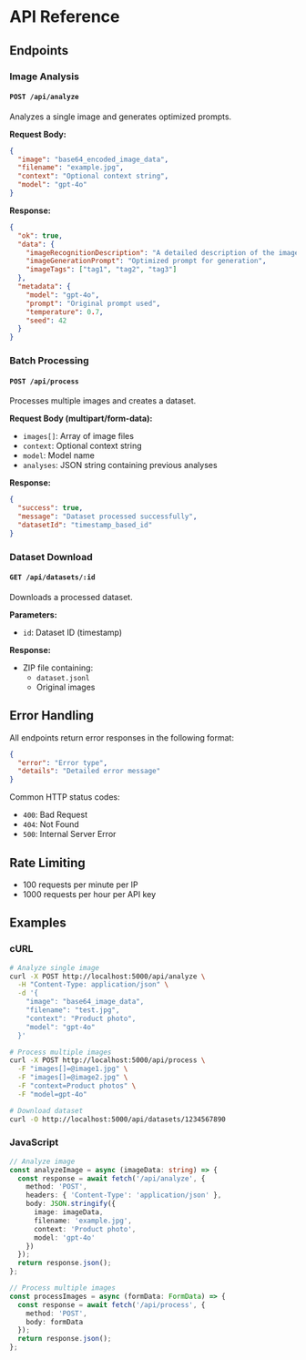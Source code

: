# API Reference

## Endpoints

### Image Analysis

#### `POST /api/analyze`

Analyzes a single image and generates optimized prompts.

**Request Body:**

```json
{
  "image": "base64_encoded_image_data",
  "filename": "example.jpg",
  "context": "Optional context string",
  "model": "gpt-4o"
}
```

**Response:**

```json
{
  "ok": true,
  "data": {
    "imageRecognitionDescription": "A detailed description of the image",
    "imageGenerationPrompt": "Optimized prompt for generation",
    "imageTags": ["tag1", "tag2", "tag3"]
  },
  "metadata": {
    "model": "gpt-4o",
    "prompt": "Original prompt used",
    "temperature": 0.7,
    "seed": 42
  }
}
```

### Batch Processing

#### `POST /api/process`

Processes multiple images and creates a dataset.

**Request Body (multipart/form-data):**
- `images[]`: Array of image files
- `context`: Optional context string
- `model`: Model name
- `analyses`: JSON string containing previous analyses

**Response:**

```json
{
  "success": true,
  "message": "Dataset processed successfully",
  "datasetId": "timestamp_based_id"
}
```

### Dataset Download

#### `GET /api/datasets/:id`

Downloads a processed dataset.

**Parameters:**
- `id`: Dataset ID (timestamp)

**Response:**
- ZIP file containing:
    - `dataset.jsonl`
    - Original images

## Error Handling

All endpoints return error responses in the following format:

```json
{
  "error": "Error type",
  "details": "Detailed error message"
}
```

Common HTTP status codes:
- `400`: Bad Request
- `404`: Not Found
- `500`: Internal Server Error

## Rate Limiting

- 100 requests per minute per IP
- 1000 requests per hour per API key

## Examples

### cURL

```bash
# Analyze single image
curl -X POST http://localhost:5000/api/analyze \
  -H "Content-Type: application/json" \
  -d '{
    "image": "base64_image_data",
    "filename": "test.jpg",
    "context": "Product photo",
    "model": "gpt-4o"
  }'

# Process multiple images
curl -X POST http://localhost:5000/api/process \
  -F "images[]=@image1.jpg" \
  -F "images[]=@image2.jpg" \
  -F "context=Product photos" \
  -F "model=gpt-4o"

# Download dataset
curl -O http://localhost:5000/api/datasets/1234567890
```

### JavaScript

```typescript
// Analyze image
const analyzeImage = async (imageData: string) => {
  const response = await fetch('/api/analyze', {
    method: 'POST',
    headers: { 'Content-Type': 'application/json' },
    body: JSON.stringify({
      image: imageData,
      filename: 'example.jpg',
      context: 'Product photo',
      model: 'gpt-4o'
    })
  });
  return response.json();
};

// Process multiple images
const processImages = async (formData: FormData) => {
  const response = await fetch('/api/process', {
    method: 'POST',
    body: formData
  });
  return response.json();
};
```
